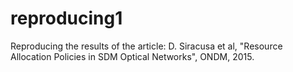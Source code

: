 # reproducing1
Reproducing the results of the article: D. Siracusa et al, "Resource Allocation Policies in SDM Optical Networks", ONDM, 2015.
